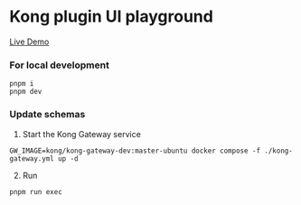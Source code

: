 # Kong plugin UI playground
[Live Demo](https://kong.github.io/plugin-ui-playground/)

### For local development
```
pnpm i
pnpm dev
```

### Update schemas
1. Start the Kong Gateway service
```shell
GW_IMAGE=kong/kong-gateway-dev:master-ubuntu docker compose -f ./kong-gateway.yml up -d
```
2. Run
```shell
pnpm run exec
```
